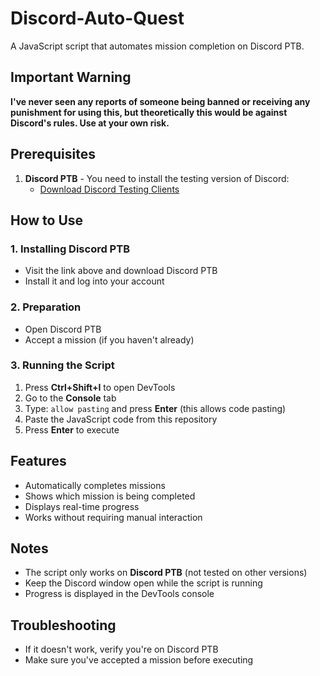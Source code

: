 # Discord-Auto-Quest

A JavaScript script that automates mission completion on Discord PTB.

## Important Warning

**I've never seen any reports of someone being banned or receiving any punishment for using this, but theoretically this would be against Discord's rules. Use at your own risk.**

## Prerequisites

1. **Discord PTB** - You need to install the testing version of Discord:
   - [Download Discord Testing Clients](https://support.discord.com/hc/en-us/articles/360035675191-Discord-Testing-Clients)

## How to Use

### 1. Installing Discord PTB
- Visit the link above and download Discord PTB
- Install it and log into your account

### 2. Preparation
- Open Discord PTB
- Accept a mission (if you haven't already)

### 3. Running the Script
1. Press **Ctrl+Shift+I** to open DevTools
2. Go to the **Console** tab
3. Type: `allow pasting` and press **Enter** (this allows code pasting)
4. Paste the JavaScript code from this repository
5. Press **Enter** to execute

## Features

- Automatically completes missions
- Shows which mission is being completed
- Displays real-time progress
- Works without requiring manual interaction

## Notes

- The script only works on **Discord PTB** (not tested on other versions)
- Keep the Discord window open while the script is running
- Progress is displayed in the DevTools console

## Troubleshooting

- If it doesn't work, verify you're on Discord PTB
- Make sure you've accepted a mission before executing
